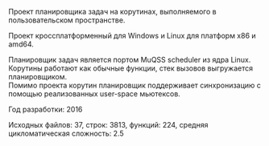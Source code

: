 Проект планировщика задач на корутинах, выполняемого в пользовательском пространстве.

Проект кроссплатформенный для Windows и Linux для платформ x86 и amd64.

Планировщик задач является портом MuQSS scheduler из ядра Linux.
Корутины работают как обычные функции, стек вызовов выгружается планировщиком.  
Помимо проекта корутин планировщик поддерживает синхронизацию с помощью реализованных user-space мьютексов. 

Год разработки: 2016

Исходных файлов: 37, строк: 3813, функций: 224, средняя цикломатическая сложность: 2.5 
